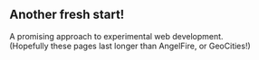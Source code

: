 <h2>Another fresh start!</h2>

A promising approach to experimental web development.<br>
(Hopefully these pages last longer than AngelFire, or GeoCities!)<br>


